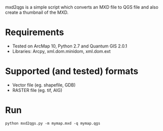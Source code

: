 mxd2qgs is a simple script which converts an MXD file to QGS file
and also create a thumbnail of the MXD.


# Requirements

* Tested on ArcMap 10, Python 2.7 and Quantum GIS 2.0.1
* Libraries: Arcpy, xml.dom.minidom, xml.dom.ext


# Supported (and tested) formats

* Vector file (eg. shapefile, GDB)
* RASTER file (eg. tif, AIG)


# Run 

```
python mxd2qgs.py -m mymap.mxd -q mymap.qgs
```




